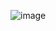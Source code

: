 ![image](https://user-images.githubusercontent.com/111038642/205419788-bcc91058-d084-48b8-872f-d47478e1cd3d.png)
